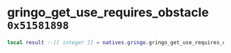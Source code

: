 # gringo_get_use_requires_obstacle `0x51581898`

```lua
local result --[[ integer ]] = natives.gringo.gringo_get_use_requires_obstacle(_unk0 --[[ integer ]])
```